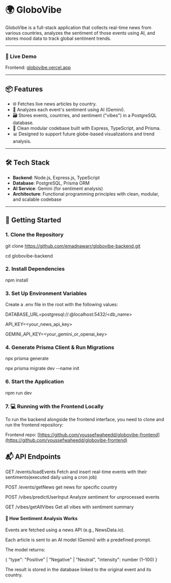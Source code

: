 # 🌍 GloboVibe

GloboVibe is a full-stack application that collects real-time news from various countries, analyzes the sentiment of those events using AI, and stores mood data to track global sentiment trends.

---
### 🔗 Live Demo

Frontend: [globovibe.vercel.app](https://globovibe.vercel.app)

---

## 📦 Features

- 🌐 Fetches live news articles by country.
- 🧠 Analyzes each event's sentiment using AI (Gemini).
- 🗃 Stores events, countries, and sentiment ("vibes") in a PostgreSQL database.
- 🔧 Clean modular codebase built with Express, TypeScript, and Prisma.
- 📊 Designed to support future globe-based visualizations and trend analysis.

---

## 🛠 Tech Stack

- **Backend**: Node.js, Express.js, TypeScript
- **Database**: PostgreSQL, Prisma ORM
- **AI Service**: Gemini (for sentiment analysis)
- **Architecture**: Functional programming principles with clean, modular, and scalable codebase
---

## 🚀 Getting Started

### 1. Clone the Repository

git clone https://github.com/emadnawarr/globovibe-backend.git

cd globovibe-backend

### 2. Install Dependencies
npm install

### 3. Set Up Environment Variables
Create a .env file in the root with the following values:

DATABASE_URL=postgresql://<user>:<password>@localhost:5432/<db_name>

API_KEY=<your_news_api_key>

GEMINI_API_KEY=<your_gemini_or_openai_key>

### 4. Generate Prisma Client & Run Migrations
npx prisma generate

npx prisma migrate dev --name init

### 6. Start the Application
npm run dev

### 7. 💻 Running with the Frontend Locally

To run the backend alongside the frontend interface, you need to clone and run the frontend repository:

Frontend repo: [https://github.com/youssefwaheedd/globovibe-frontend](https://github.com/youssefwaheedd/globovibe-frontend)


## 📬 API Endpoints
GET	/events/loadEvents	Fetch and insert real-time events with their sentiments(executed daily using a cron job)

POST	/events/getNews	get news for specific country

POST	/vibes/predictUserInput	Analyze sentiment for unprocessed events

GET	/vibes/getAllVibes	Get all vibes with sentiment summary

#### 🧠 How Sentiment Analysis Works
Events are fetched using a news API (e.g., NewsData.io).

Each article is sent to an AI model (Gemini) with a predefined prompt.

The model returns:

{
  "type": "Positive" | "Negative" | "Neutral",
  "intensity": number (1–100)
}

The result is stored in the database linked to the original event and its country.

